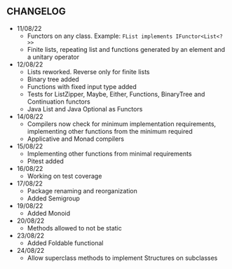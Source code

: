 ## CHANGELOG

* 11/08/22 
  - Functors on any class. Example: ``FList implements IFunctor<List<?>>``
  - Finite lists, repeating list and functions generated by an element and a unitary operator
* 12/08/22
  - Lists reworked. Reverse only for finite lists
  - Binary tree added
  - Functions with fixed input type added
  - Tests for ListZipper, Maybe, Either, Functions, BinaryTree and Continuation functors
  - Java List and Java Optional as Functors
* 14/08/22
  - Compilers now check for minimum implementation requirements, implementing other functions from the minimum required
  - Applicative and Monad compilers
* 15/08/22
  - Implementing other functions from minimal requirements
  - Pitest added
* 16/08/22
  - Working on test coverage
* 17/08/22
  - Package renaming and reorganization
  - Added Semigroup
* 19/08/22
  - Added Monoid
* 20/08/22
  - Methods allowed to not be static
* 23/08/22
  - Added Foldable functional
* 24/08/22
  - Allow superclass methods to implement Structures on subclasses